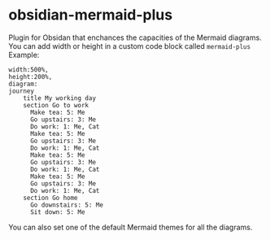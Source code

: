 # obsidian-mermaid-plus
Plugin for Obsidan that enchances the capacities of the Mermaid diagrams.
You can add width or height in a custom code block called `mermaid-plus`
Example:
```mermaid-plus
width:500%,
height:200%,
diagram:
journey
    title My working day
    section Go to work
      Make tea: 5: Me
      Go upstairs: 3: Me
      Do work: 1: Me, Cat
      Make tea: 5: Me
      Go upstairs: 3: Me
      Do work: 1: Me, Cat
      Make tea: 5: Me
      Go upstairs: 3: Me
      Do work: 1: Me, Cat
      Make tea: 5: Me
      Go upstairs: 3: Me
      Do work: 1: Me, Cat
    section Go home
      Go downstairs: 5: Me
      Sit down: 5: Me
```

You can also set one of the default Mermaid themes for all the diagrams.
